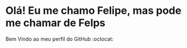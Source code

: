 <h1>Olá! Eu me chamo Felipe, mas pode me chamar de Felps</h1>
Bem Vindo ao meu perfil do GitHub :octocat:




